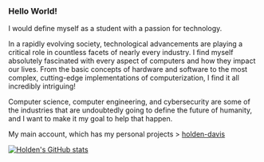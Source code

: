 ### Hello World!

I would define myself as a student with a passion for technology.

In a rapidly evolving society, technological advancements are playing a critical role in countless facets of nearly every industry. I find myself absolutely fascinated with every aspect of computers and how they impact our lives. From the basic concepts of hardware and software to the most complex, cutting-edge implementations of computerization, I find it all incredibly intriguing!

Computer science, computer engineering, and cybersecurity are some of the industries that are undoubtedly going to define the future of humanity, and I want to make it my goal to help that happen.

My main account, which has my personal projects > [holden-davis](https://github.com/holden-davis)

[![Holden's GitHub stats](https://github-readme-stats.vercel.app/api?username=holden-davis-uca&theme=github_dark)](https://github.com/holden-davis-uca/github-readme-stats)
